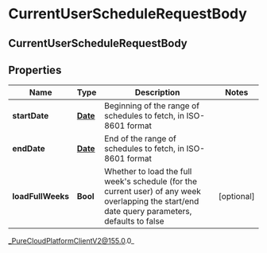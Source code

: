 # CurrentUserScheduleRequestBody

## CurrentUserScheduleRequestBody

## Properties

|Name | Type | Description | Notes|
|------------ | ------------- | ------------- | -------------|
| **startDate** | [**Date**](Date) | Beginning of the range of schedules to fetch, in ISO-8601 format | |
| **endDate** | [**Date**](Date) | End of the range of schedules to fetch, in ISO-8601 format | |
| **loadFullWeeks** | **Bool** | Whether to load the full week&#39;s schedule (for the current user) of any week overlapping the start/end date query parameters, defaults to false | [optional] |



_PureCloudPlatformClientV2@155.0.0_
